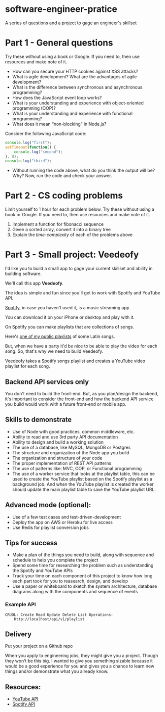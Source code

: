 # software-engineer-pratice
A series of questions and a project to gage an engineer's skillset

# Part 1 - General questions

Try these without using a book or Google. If you need to, then use resources and make note of it.

- How can you secure your HTTP cookies against XSS attacks?
- What is agile development? What are the advantages of agile development?
- What is the difference between synchronous and asynchronous programming?
- How does the JavaScript event loop works?
- What is your understanding and experience with object-oriented programming (OOP)?
- What is your understanding and experience with functional programming?
- What does it mean “non-blocking” in Node.js?


Consider the following JavaScript code:

```javascript
console.log("first");
setTimeout(function() {
    console.log("second");
}, 0);
console.log("third");
```
- Without running the code above, what do you think the output will be? Why? Now, run the code and check your answer. 

# Part 2 - CS coding problems

Limit yourself to 1 hour for each problem below. Try these without using a book or Google. If you need to, then use resources and make note of it.


1. Implement a function for fibonacci sequence
2. Given a sorted array, convert it into a binary tree
3. Explain the *time-complexity* of each of the problems above

# Part 3 - Small project: Veedeofy

I'd like you to build a small app to gage your current
skillset and ability in building software.

We'll call this app **Veedeofy**.

The idea is simple and fun since you'll get to work with Spotify and YouTube API.

[Spotify](http://www.spotify.com/), in case you haven't used it, is a music streaming app. 

You can download it on your iPhone or desktop and play with it.

On Spotify you can make playlists that are collections of songs.

Here's [one of my public playlists](https://open.spotify.com/user/sdvakili/playlist/6SMqwQ5NqWQGJX6ht2yNmM) of some Latin songs.

But, when we have a party it'd be nice to be able to play the video for each song. So, that's why we need to build Veedeofy.

Veedeofy takes a Spotify songs playlist and creates a YouTube video
playlist for each song. 

## Backend API services only

You don't need to build the front-end. But, as you plan/design the backend, it's important to consider the front-end and how the backend API service you build would work with a future front-end or mobile app. 


## Skills to demonstrate

- Use of Node with good practices, common middleware, etc.
- Ability to read and use 3rd party API documentation
- Ability to design and build a working solution
- The use of a database, like MySQL, MongoDB or Postgres
- The structure and organization of the Node app you build
- The organization and structure of your code
- The proper implementation of REST API patterns
- The use of patterns like: MVC, OOP, or Functional programming
- The use of a worker service that looks at the playlist table,
    this can be used to create the YouTube playlist based on the 
    Spotify playlist as a background job. And when the YouTube
    playlist is created the worker should update the main playlist
    table to save the YouTube playlist URL.

## Advanced mode (optional):

- Use of a few test cases and test-driven-development
- Deploy the app on AWS or Heroku for live access
- Use Redis for playlist conversion jobs


## Tips for success

- Make a plan of the things you need to build, along with sequence and schedule to help you complete the project
- Spend some time for researching the problem such as understanding the Spotify and YouTube APIs
- Track your time on each component of this project to know how long each part took for you to reasearch, design, and develop
- Use a paper or whiteboard to sketch the system architecture, database diagrams along with the components and sequence of events


### Example API
    CRUDL: Create Read Update Delete List Operations:
        http://localhost/api/v1/playlist

## Delivery
Put your project on a Github repo

When you apply to engineering jobs, they might give you a project.
Though they won't be this big. I wanted to give you something sizable 
because it would be a good experience for you and gives you a chance
to learn new things and/or demonstrate what you already know.


## Resources:
- [YouTube API](https://developers.google.com/youtube/v3/docs/)
- [Spotify API](https://developer.spotify.com/web-api/endpoint-reference/)
